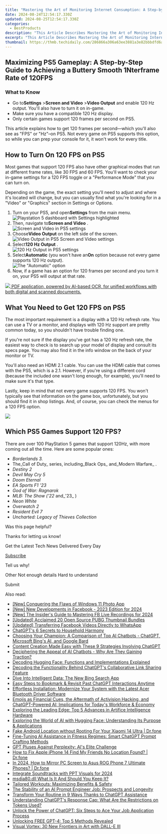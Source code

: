 ```yaml
---
title: "Mastering the Art of Monitoring Internet Consumption: A Step-by-Step Guide"
date: 2024-08-24T12:54:17.330Z
updated: 2024-08-25T12:54:17.330Z
categories:
  - BestProducts
description: "This Article Describes Mastering the Art of Monitoring Internet Consumption: A Step-by-Step Guide"
excerpt: "This Article Describes Mastering the Art of Monitoring Internet Consumption: A Step-by-Step Guide"
thumbnail: https://thmb.techidaily.com/286866a306a63ee3881a3e82bbbdfd6a5621a0735c9f349a630ef1e39c65837d.jpg
---
```


## Maximizing PS5 Gameplay: A Step-by-Step Guide to Achieving a Buttery Smooth 1Nterframe Rate of 120FPS
### What to Know

* Go to**Settings** \>**Screen and Video** \>**Video Output** and enable 120 Hz output. You'll also have to turn it on in-game.
* Make sure you have a compatible 120 Hz display.
* Only certain games support 120 frames per second on PS5.

 This article explains how to get 120 frames per second—which you'll also see as "FPS" or "Hz"–on PS5\. Not every game on PS5 supports this option, so while you can prep your console for it, it won't work for every title.  

## How to Turn On 120 FPS on PS5

 Most games that support 120 FPS also have other graphical modes that run at different frame rates, like 30 FPS and 60 FPS. You'll want to check your in-game settings for a 120 FPS toggle or a "Performance Mode" that you can turn on.

 Depending on the game, the exact setting you'll need to adjust and where it's located will change, but you can usually find what you're looking for in a "Video" or "Graphics" section in Settings or Options.

1. Turn on your PS5, and open**Settings** from the main menu.  
![Playstation 5 dashboard with Settings highlighted](https://www.lifewire.com/thmb/SgkRTTRVRqbxRg0AJLYr6FWqfG4=/1500x0/filters:no_upscale():max_bytes(150000):strip_icc():format(webp)/how-to-remote-play-ps5-games-on-android-50896111-df8a16a465fe41e7aef3d5ad05b4a7c8.jpg)
2. Then, navigate to**Screen and Video** .  
![Screen and Video in PS5 settings](https://www.lifewire.com/thmb/YCLQ2vGLnavPgpRPNtxhU7n6NFw=/1500x0/filters:no_upscale():max_bytes(150000):strip_icc():format(webp)/Screen-and-Video-Settings-aa8ff277b8254627a1a8c88e1c91f9cf.jpg)
3. Choose**Video Output** on the left side of the screen.  
![Video Output in PS5 Screen and Video settings](https://www.lifewire.com/thmb/Xgk1MNv2WwvyRO7tv2bHEF4oiqo=/1500x0/filters:no_upscale():max_bytes(150000):strip_icc():format(webp)/Video-Output-46b505f379064535ac4977a29faee336.jpg)
4. Select**120 Hz Output** .  
![120 Hz Output in PS5 settings](https://www.lifewire.com/thmb/hxj9hKX_96UCkA07Y8Rzo91hvKo=/1500x0/filters:no_upscale():max_bytes(150000):strip_icc():format(webp)/120-Output-9e18a336656f4caf97cc91724b032df2.jpg)
5. Select**Automatic** (you won't have an**On** option because not every game supports 120 Hz output).  
![The "Automatic" option ](https://www.lifewire.com/thmb/N0N2mbCdwDADtM0UH7Q50TlNT2U=/1500x0/filters:no_upscale():max_bytes(150000):strip_icc():format(webp)/Automatic-8261fa6f79014410bb3948ebcbcac568.jpg)
6. Now, if a game has an option for 120 frames per second and you turn it on, your PS5 will output at that rate.

<!-- affiliate ads begin -->
<a href="https://checkout.abbyy.com/order/checkout.php?PRODS=39254762&QTY=1&AFFILIATE=108875&CART=1"> <img src="https://secure.avangate.com/images/merchant/0e5fb5c76fca16adbee503c9aff393cd/products/11_FR-Badges-NEW-FR-Standard-16-WIN-200.png" border="0"> PDF application, powered by AI-based OCR, for unified workflows with both digital and scanned documents. </a>
<!-- affiliate ads end -->
## What You Need to Get 120 FPS on PS5

 The most important requirement is a display with a 120 Hz refresh rate. You can use a TV or a monitor, and displays with 120 Hz support are pretty common today, so you shouldn't have trouble finding one.

 If you're not sure if the display you've got has a 120 Hz refresh rate, the easiest way to check is to search up your model of display and consult its specs page. You may also find it in the info window on the back of your monitor or TV.

 You'll also need an HDMI 2.1 cable. You can use the HDMI cable that comes with the PS5, which is a 2.1\. However, if you're using a different cord (because the included one wasn't long enough, for example), you'll need to make sure it's that type.

 Lastly, keep in mind that not every game supports 120 FPS. You won't typically see that information on the game box, unfortunately, but you should find it in shop listings. And, of course, you can check the menus for a 120 FPS option.

<!-- affiliate ads begin -->
<a href="https://shop.incomedia.eu/order/checkout.php?PRODS=39655089&QTY=1&AFFILIATE=108875&CART=1"><img src="https://incomedia.eu/files/images/affiliates/wa/01_WA_728x90.jpg" border="0"></a>
<!-- affiliate ads end -->
## Which PS5 Games Support 120 FPS?

 There are over 100 PlayStation 5 games that support 120Hz, with more coming out all the time. Here are some popular ones:

* _Borderlands 3._
* The_Call of Duty_ series, including_Black Ops_ and_Modern Warfare_ .
* _Destiny 2_
* _Devil May Cry 5_
* _Doom Eternal_
* _EA Sports F1 '23_
* _God of War: Ragnarok_
* _MLB: The Show ('22_ and_'23_ )
* _Neon White_
* _Overwatch 2_
* _Resident Evil 7_
* _Uncharted: Legacy of Thieves Collection_

Was this page helpful?

Thanks for letting us know!

 Get the Latest Tech News Delivered Every Day

[Subscribe](https://www.lifewire.com/#)

Tell us why!

 Other  Not enough details  Hard to understand

 Submit

<ins class="adsbygoogle"
     style="display:block"
     data-ad-format="autorelaxed"
     data-ad-client="ca-pub-7571918770474297"
     data-ad-slot="1223367746"></ins>



<ins class="adsbygoogle"
     style="display:block"
     data-ad-client="ca-pub-7571918770474297"
     data-ad-slot="8358498916"
     data-ad-format="auto"
     data-full-width-responsive="true"></ins>

<span class="atpl-alsoreadstyle">Also read:</span>
<div><ul>
<li><a href="https://fox-links.techidaily.com/new-conquering-the-flaws-of-windows-11-photo-app/"><u>[New] Conquering the Flaws of Windows 11 Photo App</u></a></li>
<li><a href="https://facebook-clips.techidaily.com/new-new-developments-in-facebook-2023-edition-for-2024/"><u>[New] New Developments in Facebook - 2023 Edition for 2024</u></a></li>
<li><a href="https://screen-activity-recording.techidaily.com/new-the-insiders-guide-to-mastering-fb-live-recordings-for-2024/"><u>[New] The Insider's Guide to Mastering FB Live Recordings for 2024</u></a></li>
<li><a href="https://extra-information.techidaily.com/updated-acclaimed-20-open-source-pubg-thumbnail-bundles/"><u>[Updated] Acclaimed 20 Open Source PUBG Thumbnail Bundles</u></a></li>
<li><a href="https://facebook-video-recording.techidaily.com/updated-transferring-facebook-videos-directly-to-whatsapp/"><u>[Updated] Transferring Facebook Videos Directly to WhatsApp</u></a></li>
<li><a href="https://tech-haven.techidaily.com/chatgpts-6-secrets-to-household-harmony/"><u>ChatGPT's 6 Secrets to Household Harmony</u></a></li>
<li><a href="https://tech-haven.techidaily.com/choosing-your-champion-a-comparison-of-top-ai-chatbots-chatgpt-microsoft-bings-ai-and-google-bard/"><u>Choosing Your Champion: A Comparison of Top AI Chatbots - ChatGPT, Microsoft Bing's AI, and Google Bard</u></a></li>
<li><a href="https://tech-haven.techidaily.com/content-creation-made-easy-with-these-9-strategies-involving-chatgpt/"><u>Content Creation Made Easy with These 9 Strategies Involving ChatGPT</u></a></li>
<li><a href="https://tech-haven.techidaily.com/deciphering-the-appeal-of-ai-chatbots-why-are-they-gaining-traction/"><u>Deciphering the Appeal of AI Chatbots - Why Are They Gaining Traction?</u></a></li>
<li><a href="https://tech-haven.techidaily.com/decoding-hugging-face-functions-and-implementations-explained/"><u>Decoding Hugging Face: Functions and Implementations Explained</u></a></li>
<li><a href="https://tech-haven.techidaily.com/decoding-the-functionality-behind-chatgpts-collaborative-link-sharing-feature/"><u>Decoding the Functionality Behind ChatGPT's Collaborative Link Sharing Feature</u></a></li>
<li><a href="https://tech-haven.techidaily.com/dive-into-intelligent-data-the-new-bing-search-app/"><u>Dive Into Intelligent Data: The New Bing Search App</u></a></li>
<li><a href="https://tech-haven.techidaily.com/easy-steps-to-bookmark-and-revisit-past-chatgpt-interactions-anytime/"><u>Easy Steps to Bookmark & Revisit Past ChatGPT Interactions Anytime</u></a></li>
<li><a href="https://tech-haven.techidaily.com/effortless-installation-modernize-your-system-with-the-latest-acer-bluetooth-driver-software/"><u>Effortless Installation: Modernize Your System with the Latest Acer Bluetooth Driver Software</u></a></li>
<li><a href="https://tech-haven.techidaily.com/emojis-as-financial-cues-the-aftermath-of-activision-hacking-and-chatgpt-powered-ai-implications-for-todays-workforce-and-economy/"><u>Emojis as Financial Cues, the Aftermath of Activision Hacking, and ChatGPT-Powered AI: Implications for Today's Workforce & Economy</u></a></li>
<li><a href="https://tech-haven.techidaily.com/exploring-the-leading-edge-top-5-advances-in-artifice-intelligence-hardware/"><u>Exploring the Leading Edge: Top 5 Advances in Artifice Intelligence Hardware</u></a></li>
<li><a href="https://tech-haven.techidaily.com/exploring-the-world-of-ai-with-hugging-face-understanding-its-purpose-and-applications/"><u>Exploring the World of AI with Hugging Face: Understanding Its Purpose & Applications</u></a></li>
<li><a href="https://android-location.techidaily.com/fake-android-location-without-rooting-for-your-xiaomi-14-ultra-drfone-by-drfone-virtual/"><u>Fake Android Location without Rooting For Your Xiaomi 14 Ultra | Dr.fone</u></a></li>
<li><a href="https://tech-haven.techidaily.com/fine-tuning-ai-assistance-in-fitness-regimes-smart-chatgpt-prompt-crafting-methods/"><u>Fine-Tuning AI Assistance in Fitness Regimes: Smart ChatGPT Prompt Crafting Methods</u></a></li>
<li><a href="https://tech-haven.techidaily.com/gpt-pluses-against-perplexity-ais-elite-challenge/"><u>GPT Pluses Against Perplexity: AI's Elite Challenge</u></a></li>
<li><a href="https://fake-location.techidaily.com/how-to-fix-apple-iphone-14-find-my-friends-no-location-found-drfone-by-drfone-virtual-ios/"><u>How to Fix Apple iPhone 14 Find My Friends No Location Found? | Dr.fone</u></a></li>
<li><a href="https://screen-mirror.techidaily.com/in-2024-how-to-mirror-pc-screen-to-asus-rog-phone-7-ultimate-phones-drfone-by-drfone-android/"><u>In 2024, How to Mirror PC Screen to Asus ROG Phone 7 Ultimate Phones? | Dr.fone</u></a></li>
<li><a href="https://extra-support.techidaily.com/integrate-soundtracks-with-ppt-visuals-for-2024/"><u>Integrate Soundtracks with PPT Visuals for 2024</u></a></li>
<li><a href="https://common-error.techidaily.com/msdia80dll-what-is-it-and-should-you-keep-it/"><u>msdia80.dll What Is It And Should You Keep It?</u></a></li>
<li><a href="https://tech-haven.techidaily.com/tailored-workouts-maximizing-benefits-and-safety/"><u>Tailored Workouts: Maximizing Benefits & Safety</u></a></li>
<li><a href="https://tech-haven.techidaily.com/the-stability-of-an-ai-prompt-engineer-job-prospects-and-longevity/"><u>The Stability of an AI Prompt Engineer Job: Prospects and Longevity</u></a></li>
<li><a href="https://tech-haven.techidaily.com/transform-your-routine-in-9-ways-thanks-to-chatgpt-assistance/"><u>Transform Your Routine in 9 Ways Thanks to ChatGPT Assistance</u></a></li>
<li><a href="https://tech-haven.techidaily.com/understanding-chatgpts-response-cap-what-are-the-restrictions-on-tokens-used/"><u>Understanding ChatGPT's Response Cap: What Are the Restrictions on Tokens Used?</u></a></li>
<li><a href="https://tech-haven.techidaily.com/unlock-the-power-of-chatgpt-six-steps-to-ace-your-job-application-process/"><u>Unlock the Power of ChatGPT: Six Steps to Ace Your Job Application Process</u></a></li>
<li><a href="https://tech-haven.techidaily.com/unlocking-free-gpt-4-top-5-methods-revealed/"><u>Unlocking FREE GPT-4: Top 5 Methods Revealed</u></a></li>
<li><a href="https://tech-haven.techidaily.com/visual-vortex-30-new-frontiers-in-art-with-dall-e-iii/"><u>Visual Vortex: 30 New Frontiers in Art with DALL-E III</u></a></li>
</ul></div>
